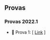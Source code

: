 ## Provas

### Provas 2022.1

- 📝 Prova 1: [ [Link](https://drive.google.com/file/d/1iH5I6IFlZe_emnwloy-nEOhA-wL03K_S/view?usp=sharing)  ] <br>
